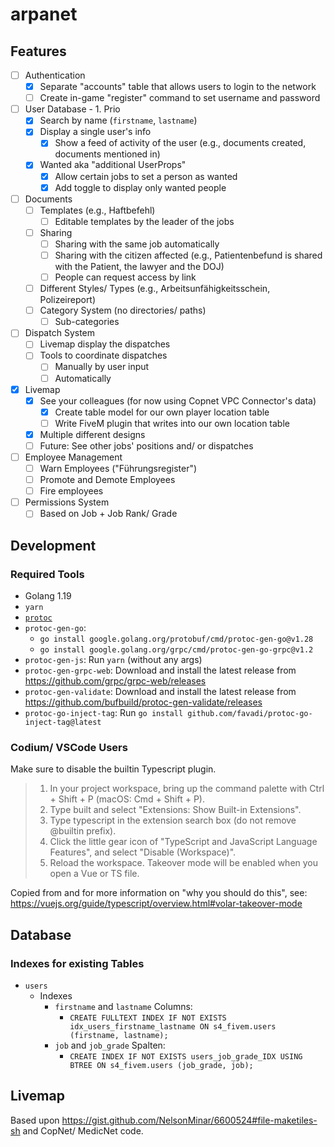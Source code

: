 # arpanet

## Features

- [ ] Authentication
    - [x] Separate "accounts" table that allows users to login to the network
    - [ ] Create in-game "register" command to set username and password
- [ ] User Database - 1. Prio
    - [x] Search by name (`firstname`, `lastname`)
    - [x] Display a single user's info
        - [x] Show a feed of activity of the user (e.g., documents created, documents mentioned in)
    - [x] Wanted aka "additional UserProps"
        - [x] Allow certain jobs to set a person as wanted
        - [x] Add toggle to display only wanted people
- [ ] Documents
    - [ ] Templates (e.g., Haftbefehl)
        - [ ] Editable templates by the leader of the jobs
    - [ ] Sharing
        - [ ] Sharing with the same job automatically
        - [ ] Sharing with the citizen affected (e.g., Patientenbefund is shared with the Patient, the lawyer and the DOJ)
        - [ ] People can request access by link
    - [ ] Different Styles/ Types (e.g., Arbeitsunfähigkeitsschein, Polizeireport)
    - [ ] Category System (no directories/ paths)
        - [ ] Sub-categories
- [ ] Dispatch System
    - [ ] Livemap display the dispatches
    - [ ] Tools to coordinate dispatches
        - [ ] Manually by user input
        - [ ] Automatically
- [x] Livemap
    - [x] See your colleagues (for now using Copnet VPC Connector's data)
        - [x] Create table model for our own player location table
        - [ ] Write FiveM plugin that writes into our own location table
    - [x] Multiple different designs
    - [ ] Future: See other jobs' positions and/ or dispatches
- [ ] Employee Management
    - [ ] Warn Employees ("Führungsregister")
    - [ ] Promote and Demote Employees
    - [ ] Fire employees
- [ ] Permissions System
    - [ ] Based on Job + Job Rank/ Grade

## Development

### Required Tools

* Golang 1.19
* `yarn`
* [`protoc`](https://grpc.io/docs/protoc-installation/)
* `protoc-gen-go`:
    * `go install google.golang.org/protobuf/cmd/protoc-gen-go@v1.28`
    * `go install google.golang.org/grpc/cmd/protoc-gen-go-grpc@v1.2`
* `protoc-gen-js`: Run `yarn` (without any args)
* `protoc-gen-grpc-web`: Download and install the latest release from https://github.com/grpc/grpc-web/releases
* `protoc-gen-validate`: Download and install the latest release from https://github.com/bufbuild/protoc-gen-validate/releases
* `protoc-go-inject-tag`: Run `go install github.com/favadi/protoc-go-inject-tag@latest`

### Codium/ VSCode Users

Make sure to disable the builtin Typescript plugin.

> 1. In your project workspace, bring up the command palette with Ctrl + Shift + P (macOS: Cmd + Shift + P).
> 2. Type built and select "Extensions: Show Built-in Extensions".
> 3. Type typescript in the extension search box (do not remove @builtin prefix).
> 4. Click the little gear icon of "TypeScript and JavaScript Language Features", and select "Disable (Workspace)".
> 5. Reload the workspace. Takeover mode will be enabled when you open a Vue or TS file.

Copied from and for more information on "why you should do this", see: https://vuejs.org/guide/typescript/overview.html#volar-takeover-mode

## Database

### Indexes for existing Tables

* `users`
    * Indexes
        * `firstname` and `lastname` Columns:
            * `CREATE FULLTEXT INDEX IF NOT EXISTS idx_users_firstname_lastname ON s4_fivem.users (firstname, lastname);`
        * `job` and `job_grade` Spalten:
            * `CREATE INDEX IF NOT EXISTS users_job_grade_IDX USING BTREE ON s4_fivem.users (job_grade, job);`

## Livemap

Based upon https://gist.github.com/NelsonMinar/6600524#file-maketiles-sh and CopNet/ MedicNet code.
